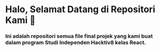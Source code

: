 # Halo, Selamat Datang di Repositori Kami 🥳
### Ini adalah repositori semua file final projek yang kami buat dalam program Studi Independen Hacktiv8 kelas React.
